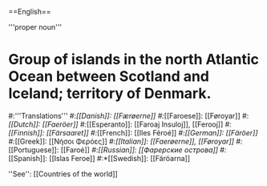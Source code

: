 ==English==

'''proper noun'''

# Group of islands in the north Atlantic Ocean between Scotland and Iceland; territory of Denmark.
#:'''Translations'''
#:*[[Danish]]: [[Færøerne]]
#:*[[Faroese]]: [[Føroyar]]
#:*[[Dutch]]: [[Faeröer]]
#:*[[Esperanto]]: [[Faroaj Insuloj]], [[Ferooj]]
#:*[[Finnish]]: [[Färsaaret]]
#:*[[French]]: [[Iles Féroé]]
#:*[[German]]: [[Färöer]]
#:*[[Greek]]: [[Νήσοι Φερόες]]
#:*[[Italian]]: [[Faerøerne]], [[Føroyar]]
#:*[[Portuguese]]: [[Faroé]]
#:*[[Russian]]: [[Фарерские острова]]
#:*[[Spanish]]: [[Islas Feroe]]
#:*[[Swedish]]: [[Färöarna]]

''See'': [[Countries of the world]]